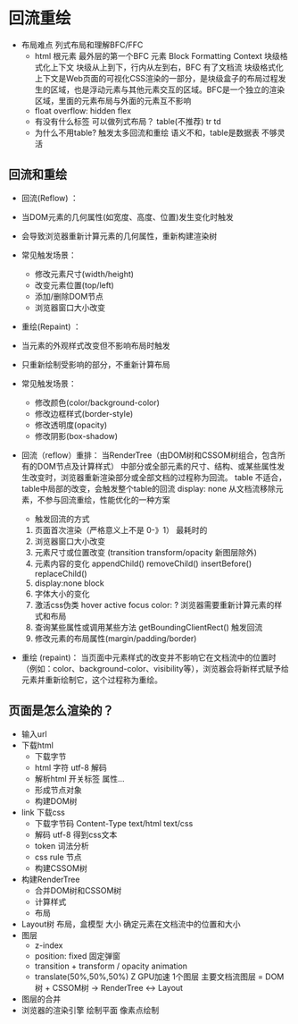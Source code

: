# 回流重绘
- 布局难点 列式布局和理解BFC/FFC
  - html 根元素 最外层的第一个BFC 元素
    Block Formatting Context 块级格式化上下文   块级从上到下，行内从左到右，BFC 有了文档流
    块级格式化上下文是Web页面的可视化CSS渲染的一部分，是块级盒子的布局过程发生的区域，也是浮动元素与其他元素交互的区域。BFC是一个独立的渲染区域，里面的元素布局与外面的元素互不影响
  - float overflow: hidden flex  
  - 有没有什么标签 可以做列式布局？ table(不推荐)
    tr td 
  - 为什么不用table? 
    触发太多回流和重绘
    语义不和，table是数据表
    不够灵活

## 回流和重绘
- 回流(Reflow) ：
- 当DOM元素的几何属性(如宽度、高度、位置)发生变化时触发
- 会导致浏览器重新计算元素的几何属性，重新构建渲染树
- 常见触发场景：
  - 修改元素尺寸(width/height)
  - 改变元素位置(top/left)
  - 添加/删除DOM节点
  - 浏览器窗口大小改变

- 重绘(Repaint) ：
- 当元素的外观样式改变但不影响布局时触发
- 只重新绘制受影响的部分，不重新计算布局
- 常见触发场景：
  - 修改颜色(color/background-color)
  - 修改边框样式(border-style)
  - 修改透明度(opacity)
  - 修改阴影(box-shadow)

- 回流（reflow）重排：
  当RenderTree（由DOM树和CSSOM树组合，包含所有的DOM节点及计算样式） 中部分或全部元素的尺寸、结构、或某些属性发生改变时，浏览器重新渲染部分或全部文档的过程称为回流。
  table 不适合，table中局部的改变，会触发整个table的回流
  display: none 从文档流移除元素，不参与回流重绘，性能优化的一种方案
  - 触发回流的方式
  1. 页面首次渲染（严格意义上不是 0-》1） 最耗时的
  2. 浏览器窗口大小改变
  3. 元素尺寸或位置改变 (transition transform/opacity 新图层除外)
  4. 元素内容的变化
     appendChild()  removeChild()  insertBefore()  replaceChild()
  5. display:none block
  6. 字体大小的变化
  7. 激活css伪类 hover active focus
     color: ? 浏览器需要重新计算元素的样式和布局 
  8. 查询某些属性或调用某些方法 
     getBoundingClientRect()  触发回流
  9. 修改元素的布局属性(margin/padding/border)

- 重绘 (repaint)：
  当页面中元素样式的改变并不影响它在文档流中的位置时（例如：color、background-color、visibility等），浏览器会将新样式赋予给元素并重新绘制它，这个过程称为重绘。

## 页面是怎么渲染的？
  - 输入url
  - 下载html 
    - 下载字节 
    - html 字符 utf-8 解码
    - 解析html 开关标签 属性...  
    - 形成节点对象
    - 构建DOM树
  - link 下载css  
    - 下载字节码  Content-Type text/html text/css
    - 解码 utf-8 得到css文本
    - token 词法分析 
    - css rule 节点
    - 构建CSSOM树
  - 构建RenderTree
    - 合并DOM树和CSSOM树
    - 计算样式
    - 布局
  - Layout树
    布局，盒模型 大小 确定元素在文档流中的位置和大小
  - 图层
    - z-index 
    - position: fixed  固定弹窗
    - transition + transform / opacity   animation
    - translate(50%,50%,50%)   Z  GPU加速
    1个图层 主要文档流图层 = DOM树 + CSSOM树 -> RenderTree <-> Layout
  - 图层的合并 
  - 浏览器的渲染引擎 绘制平面 像素点绘制 


